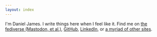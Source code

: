 ```yaml
---
layout: index
---
```


I'm Daniel James. I write things here when I feel like it. Find me on <a rel="me" href="{{site.activitypub.url}}">the fediverse (Mastodon, et al.)</a>, [GitHub][github], [LinkedIn][linkedin], or [a myriad of other sites][find-me].

[github]: https://github.com/thzinc
[linkedin]: https://www.linkedin.com/in/danielijames/
[find-me]: /find-me
